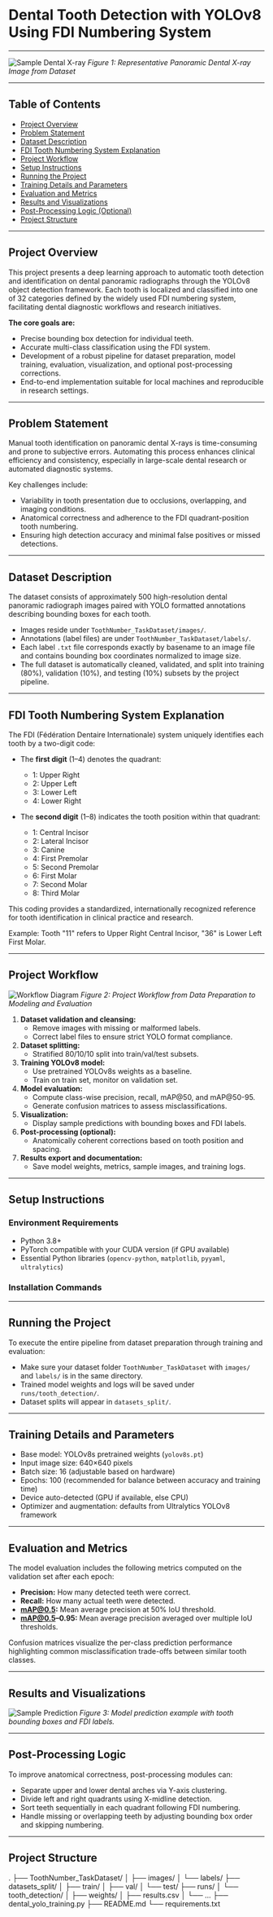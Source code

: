 # Dental Tooth Detection with YOLOv8 Using FDI Numbering System

---

![Sample Dental X-ray](https://github.com/Srinu363/Dental/blob/master/ToothNumber_TaskDataset/images/05473f26-20240924-154033777.jpg)
*Figure 1: Representative Panoramic Dental X-ray Image from Dataset*

---

## Table of Contents

- [Project Overview](#project-overview)
- [Problem Statement](#problem-statement)
- [Dataset Description](#dataset-description)
- [FDI Tooth Numbering System Explanation](#fdi-tooth-numbering-system-explanation)
- [Project Workflow](#project-workflow)
- [Setup Instructions](#setup-instructions)
- [Running the Project](#running-the-project)
- [Training Details and Parameters](#training-details-and-parameters)
- [Evaluation and Metrics](#evaluation-and-metrics)
- [Results and Visualizations](#results-and-visualizations)
- [Post-Processing Logic (Optional)](#post-processing-logic-optional)
- [Project Structure](#project-structure)


---

## Project Overview

This project presents a deep learning approach to automatic tooth detection and identification on dental panoramic radiographs through the YOLOv8 object detection framework. Each tooth is localized and classified into one of 32 categories defined by the widely used FDI numbering system, facilitating dental diagnostic workflows and research initiatives.

**The core goals are:**
- Precise bounding box detection for individual teeth.
- Accurate multi-class classification using the FDI system.
- Development of a robust pipeline for dataset preparation, model training, evaluation, visualization, and optional post-processing corrections.
- End-to-end implementation suitable for local machines and reproducible in research settings.

---

## Problem Statement

Manual tooth identification on panoramic dental X-rays is time-consuming and prone to subjective errors. Automating this process enhances clinical efficiency and consistency, especially in large-scale dental research or automated diagnostic systems.

Key challenges include:
- Variability in tooth presentation due to occlusions, overlapping, and imaging conditions.
- Anatomical correctness and adherence to the FDI quadrant-position tooth numbering.
- Ensuring high detection accuracy and minimal false positives or missed detections.

---

## Dataset Description

The dataset consists of approximately 500 high-resolution dental panoramic radiograph images paired with YOLO formatted annotations describing bounding boxes for each tooth.

- Images reside under `ToothNumber_TaskDataset/images/`.
- Annotations (label files) are under `ToothNumber_TaskDataset/labels/`.
- Each label `.txt` file corresponds exactly by basename to an image file and contains bounding box coordinates normalized to image size.
- The full dataset is automatically cleaned, validated, and split into training (80%), validation (10%), and testing (10%) subsets by the project pipeline.

---

## FDI Tooth Numbering System Explanation

The FDI (Fédération Dentaire Internationale) system uniquely identifies each tooth by a two-digit code:

- The **first digit** (1–4) denotes the quadrant:
  - 1: Upper Right
  - 2: Upper Left
  - 3: Lower Left
  - 4: Lower Right

- The **second digit** (1–8) indicates the tooth position within that quadrant:
  - 1: Central Incisor
  - 2: Lateral Incisor
  - 3: Canine
  - 4: First Premolar
  - 5: Second Premolar
  - 6: First Molar
  - 7: Second Molar
  - 8: Third Molar

This coding provides a standardized, internationally recognized reference for tooth identification in clinical practice and research.

Example: Tooth "11" refers to Upper Right Central Incisor, "36" is Lower Left First Molar.

---

## Project Workflow

![Workflow Diagram](https://github.com/Srinu363/Dental/blob/master/runs/tooth_detection/generated-image.png)
*Figure 2: Project Workflow from Data Preparation to Modeling and Evaluation*

1. **Dataset validation and cleansing:**
   - Remove images with missing or malformed labels.
   - Correct label files to ensure strict YOLO format compliance.
2. **Dataset splitting:**
   - Stratified 80/10/10 split into train/val/test subsets.
3. **Training YOLOv8 model:**
   - Use pretrained YOLOv8s weights as a baseline.
   - Train on train set, monitor on validation set.
4. **Model evaluation:**
   - Compute class-wise precision, recall, mAP@50, and mAP@50-95.
   - Generate confusion matrices to assess misclassifications.
5. **Visualization:**
   - Display sample predictions with bounding boxes and FDI labels.
6. **Post-processing (optional):**
   - Anatomically coherent corrections based on tooth position and spacing.
7. **Results export and documentation:**
   - Save model weights, metrics, sample images, and training logs.

---

## Setup Instructions

### Environment Requirements

- Python 3.8+
- PyTorch compatible with your CUDA version (if GPU available)
- Essential Python libraries (`opencv-python`, `matplotlib`, `pyyaml`, `ultralytics`)

### Installation Commands



---

## Running the Project

To execute the entire pipeline from dataset preparation through training and evaluation:


- Make sure your dataset folder `ToothNumber_TaskDataset` with `images/` and `labels/` is in the same directory.
- Trained model weights and logs will be saved under `runs/tooth_detection/`.
- Dataset splits will appear in `datasets_split/`.

---

## Training Details and Parameters

- Base model: YOLOv8s pretrained weights (`yolov8s.pt`)
- Input image size: 640×640 pixels
- Batch size: 16 (adjustable based on hardware)
- Epochs: 100 (recommended for balance between accuracy and training time)
- Device auto-detected (GPU if available, else CPU)
- Optimizer and augmentation: defaults from Ultralytics YOLOv8 framework

---

## Evaluation and Metrics

The model evaluation includes the following metrics computed on the validation set after each epoch:

- **Precision:** How many detected teeth were correct.
- **Recall:** How many actual teeth were detected.
- **mAP@0.5:** Mean average precision at 50% IoU threshold.
- **mAP@0.5–0.95:** Mean average precision averaged over multiple IoU thresholds.

Confusion matrices visualize the per-class prediction performance highlighting common misclassification trade-offs between similar tooth classes.

---

## Results and Visualizations

![Sample Prediction](https://github.com/Srinu363/Dental/blob/master/runs/tooth_detection/train_batch1.jpg)
*Figure 3: Model prediction example with tooth bounding boxes and FDI labels.*



---

## Post-Processing Logic

To improve anatomical correctness, post-processing modules can:

- Separate upper and lower dental arches via Y-axis clustering.
- Divide left and right quadrants using X-midline detection.
- Sort teeth sequentially in each quadrant following FDI numbering.
- Handle missing or overlapping teeth by adjusting bounding box order and skipping numbering.

---

## Project Structure

.
├── ToothNumber_TaskDataset/
│   ├── images/
│   └── labels/
├── datasets_split/
│   ├── train/
│   ├── val/
│   └── test/
├── runs/
│   └── tooth_detection/
│ ├── weights/
│ ├── results.csv
│ └── ...
├── dental_yolo_training.py
├── README.md
└── requirements.txt


